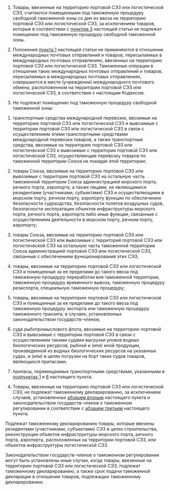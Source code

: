 1. Товары, ввезенные на территорию портовой СЭЗ или логистической СЭЗ, считаются помещенными под таможенную процедуру свободной таможенной зоны со дня их ввоза на территорию портовой СЭЗ или логистической СЭЗ, за исключением товаров, которые в соответствии с [пунктом 3](https://www.consultant.ru/document/cons_doc_LAW_380602/e562feace803429e25eaf4aa5cf67411adacdad1/#dst102754) настоящей статьи не подлежат помещению под таможенную процедуру свободной таможенной зоны.

2. Положения [пункта 1](https://www.consultant.ru/document/cons_doc_LAW_380602/e562feace803429e25eaf4aa5cf67411adacdad1/#dst102752) настоящей статьи не применяются в отношении международных почтовых отправлений и товаров, пересылаемых в международных почтовых отправлениях, ввезенных на территорию портовой СЭЗ или логистической СЭЗ. Таможенные операции в отношении таких международных почтовых отправлений и товаров, пересылаемых в международных почтовых отправлениях, совершаются в месте (учреждении) международного почтового обмена, расположенном на территории портовой СЭЗ или логистической СЭЗ, в соответствии с настоящим Кодексом.

3. Не подлежат помещению под таможенную процедуру свободной таможенной зоны:

1) транспортные средства международной перевозки, ввозимые на территорию портовой СЭЗ или логистической СЭЗ и вывозимые с территории портовой СЭЗ или логистической СЭЗ в связи с осуществлением этими транспортными средствами международной перевозки товаров, а также транспортные средства, ввозимые на территорию портовой СЭЗ или логистической СЭЗ и вывозимые с территории портовой СЭЗ или логистической СЭЗ, осуществляющие перевозку товаров по таможенной территории Союза не покидая этой территории;

2) товары Союза, ввозимые на территорию портовой СЭЗ или вывозимые с территории портовой СЭЗ на остальную часть таможенной территории Союза администрацией морского порта, речного порта, аэропорта, а также лицами, не являющимися резидентами (участниками, субъектами) СЭЗ и осуществляющими в морском порту, речном порту, аэропорту функции по обеспечению безопасности судоходства, безопасности полетов воздушных судов, безопасности эксплуатации объектов инфраструктуры морского порта, речного порта, аэропорта либо иные функции, связанные с осуществлением деятельности в морском порту, речном порту, аэропорту;

3) товары Союза, ввозимые на территорию портовой СЭЗ или логистической СЭЗ или вывозимые с территорий портовой СЭЗ или логистической СЭЗ на остальную часть таможенной территории Союза администрацией портовой СЭЗ или логистической СЭЗ, связанные с обеспечением функционирования этих СЭЗ;

4) товары, ввозимые на территорию портовой СЭЗ или логистической СЭЗ и помещенные за ее пределами до такого ввоза под таможенную процедуру переработки вне таможенной территории, таможенную процедуру временного вывоза, таможенную процедуру реэкспорта, специальную таможенную процедуру;

5) товары, ввозимые на территорию портовой СЭЗ или логистической СЭЗ и помещенные за ее пределами до такого ввоза под таможенную процедуру экспорта или таможенную процедуру таможенного транзита, в случаях, установленных законодательством государств-членов;

6) суда рыбопромыслового флота, ввозимые на территорию портовой СЭЗ и вывозимые с территории портовой СЭЗ в связи с осуществлением такими судами выгрузки уловов водных биологических ресурсов, рыбной и (или) иной продукции, произведенной из водных биологических ресурсов на указанных судах, и (или) в целях погрузки на борт таких судов товаров, являющихся припасами;

7) припасы, перемещаемые транспортными средствами, указанными в [подпунктах 1](https://www.consultant.ru/document/cons_doc_LAW_380602/e562feace803429e25eaf4aa5cf67411adacdad1/#dst102755) и [6](https://www.consultant.ru/document/cons_doc_LAW_380602/e562feace803429e25eaf4aa5cf67411adacdad1/#dst102760) настоящего пункта.

4. Товары, ввезенные на территорию портовой СЭЗ или логистической СЭЗ, не подлежат таможенному декларированию, за исключением случаев, установленных [абзацем вторым](https://www.consultant.ru/document/cons_doc_LAW_380602/e562feace803429e25eaf4aa5cf67411adacdad1/#dst102763) настоящего пункта и законодательством государств-членов о таможенном регулировании в соответствии с [абзацем третьим](https://www.consultant.ru/document/cons_doc_LAW_380602/e562feace803429e25eaf4aa5cf67411adacdad1/#dst102764) настоящего пункта.

Подлежат таможенному декларированию товары, которые ввезены резидентами (участниками, субъектами) СЭЗ в целях строительства, реконструкции объектов инфраструктуры морского порта, речного порта, аэропорта, расположенных на территории портовой СЭЗ, или объектов инфраструктуры логистической СЭЗ.

Законодательством государств-членов о таможенном регулировании могут быть установлены иные случаи, когда товары, ввезенные на территорию портовой СЭЗ или логистической СЭЗ, подлежат таможенному декларированию, а также срок подачи таможенной декларации в отношении товаров, подлежащих таможенному декларированию.